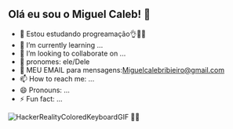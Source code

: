 ## Olá eu sou o Miguel Caleb! 👋

- 🔭 Estou estudando progreamação👌🧑‍💻
- 🌱 I’m currently learning ...
- 👯 I’m looking to collaborate on ...
- 🤔 pronomes: ele/Dele
- 💬 MEU EMAIL para mensagens:Miguelcalebribieiro@gmail.com
- 📫 How to reach me: ...
- 😄 Pronouns: ...
- ⚡ Fun fact: ...

![HackerRealityColoredKeyboardGIF](https://github.com/user-attachments/assets/76e8d29c-4fa9-4042-88b4-222ea2aa1758)
🧑‍💻

